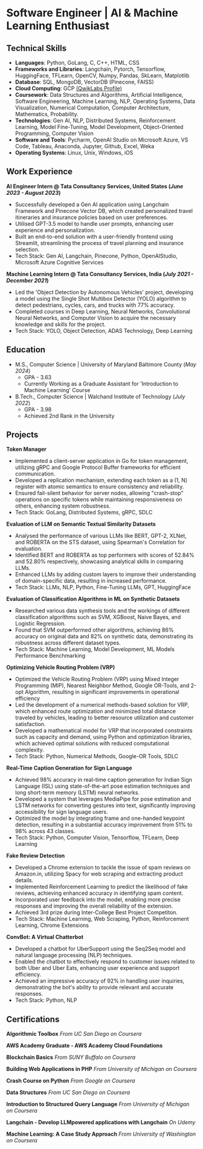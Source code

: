 # Software Engineer | AI & Machine Learning Enthusiast 

## Technical Skills
- **Languages**: Python, GoLang, C, C++, HTML, CSS
- **Frameworks and Libraries**: Langchain, Pytorch, Tensorflow, HuggingFace, TFLearn, OpenCV, Numpy, Pandas, SkLearn, Matplotlib
- **Database**: SQL, MongoDB, VectorDB (Pinecone, FAISS)
- **Cloud Computing**: GCP [(QwikLabs Profile)](https://www.cloudskillsboost.google/public_profiles/a18ae340-5d65-4faa-a5a5-8c5326553179) 
- **Coursework**: Data Structures and Algorithms, Artificial Intelligence, Software Engineering, Machine Learning, NLP, Operating Systems, Data Visualization, Numerical Computation, Computer Architecture, Mathematics, Probability.
- **Technologies**: Gen AI, NLP, Distributed Systems, Reinforcement Learning, Model Fine-Tuning, Model Development, Object-Oriented Programming, Computer Vision
- **Software and Tools**: Pycharm, OpenAI Studio on Microsoft Azure, VS Code, Tableau, Anaconda, Jupyter, Github, Excel, Weka 
- **Operating Systems**: Linux, Unix, Windows, iOS

## Work Experience
**AI Engineer Intern @ Tata Consultancy Services, United States (_June 2023 - August 2023_)**
- Successfully developed a Gen AI application using Langchain Framework and Pinecone Vector DB, which created personalized travel itineraries and insurance policies based on user preferences.
- Utilised GPT-3.5 model to handle user prompts, enhancing user experience and personalization.
- Built an end-to-end solution with a user-friendly frontend using Streamlit, streamlining the process of travel planning and insurance selection.
- Tech Stack: Gen AI, Langchain, Pinecone, Python, OpenAIStudio, Microsoft Azure Cognitive Services

**Machine Learning Intern @ Tata Consultancy Services, India (_July 2021 - December 2021_)**
- Led the 'Object Detection by Autonomous Vehicles' project, developing a model using the Single Shot Multibox Detector (YOLO) algorithm to detect pedestrians, cycles, cars, and trucks with 77% accuracy.
- Completed courses in Deep Learning, Neural Networks, Convolutional Neural Networks, and Computer Vision to acquire the necessary knowledge and skills for the project.
- Tech Stack: YOLO, Object Detection, ADAS Technology, Deep Learning
  
## Education								       		
- M.S., Computer Science	| University of Maryland Baltimore County (_May 2024_)
  - GPA - 3.63
  - Currently Working as a Graduate Assistant for 'Introduction to Machine Learning' Course             		
- B.Tech., Computer Science | Walchand Institute of Technology (_July 2022_)
  - GPA - 3.98
  - Achieved 2nd Rank in the University

## Projects
**Token Manager**
- Implemented a client-server application in Go for token management, utilizing gRPC and Google Protocol Buffer frameworks for efficient communication.
- Developed a replication mechanism, extending each token as a (1, N) register with atomic semantics to ensure consistency and reliability.
- Ensured fail-silent behavior for server nodes, allowing "crash-stop" operations on specific tokens while maintaining responsiveness on others, enhancing system robustness.
- Tech Stack: GoLang, Distributed Systems, gRPC, SDLC

**Evaluation of LLM on Semantic Textual Similarity Datasets**
- Analysed the performance of various LLMs like BERT, GPT-2, XLNet, and ROBERTA on the STS dataset, using Spearman's Correlation for evaluation.
- Identified BERT and ROBERTA as top performers with scores of 52.84% and 52.80% respectively, showcasing analytical skills in comparing LLMs.
- Enhanced LLMs by adding custom layers to improve their understanding of domain-specific data, resulting in increased performance.
- Tech Stack: LLMs, NLP, Python, Fine-Tuning LLMs, GPT, HuggingFace

**Evaluation of Classification Algorithms in ML on Synthetic Datasets**
- Researched various data synthesis tools and the workings of different classification algorithms such as SVM, XGBoost, Naive Bayes, and Logistic Regression.
- Found that SVM outperformed other algorithms, achieving 86% accuracy on original data and 82% on synthetic data, demonstrating its robustness across different dataset types.
- Tech Stack: Machine Learning, Model Development, ML Models Performance Benchmarking

**Optimizing Vehicle Routing Problem (VRP)**
- Optimized the Vehicle Routing Problem (VRP) using Mixed Integer Programming (MIP), Nearest Neighbor Method, Google OR-Tools, and 2-opt Algorithm, resulting in significant improvements in operational efficiency
- Led the development of a numerical methods-based solution for VRP, which enhanced route optimization and minimized total distance traveled by vehicles, leading to better resource utilization and customer satisfaction.
- Developed a mathematical model for VRP that incorporated constraints such as capacity and demand, using Python and optimization libraries, which achieved optimal solutions with reduced computational complexity.
- Tech Stack: Python, Numerical Methods, Google-OR Tools, SDLC

**Real-Time Caption Generation for Sign Language**
- Achieved 98% accuracy in real-time caption generation for Indian Sign Language (ISL) using state-of-the-art pose estimation techniques and long short-term memory (LSTM) neural networks.
- Developed a system that leverages MediaPipe for pose estimation and LSTM networks for converting gestures into text, significantly improving accessibility for sign language users.
- Optimized the model by integrating frame and one-handed keypoint detection, resulting in a substantial accuracy improvement from 51% to 98% across 43 classes.
- Tech Stack: Python, Computer Vision, Tensorflow, TFLearn, Deep Learning

**Fake Review Detection**
- Developed a Chrome extension to tackle the issue of spam reviews on Amazon.in, utilizing Spacy for web scraping and extracting product details.
- Implemented Reinforcement Learning to predict the likelihood of fake reviews, achieving enhanced accuracy in identifying spam content.
- Incorporated user feedback into the model, enabling more precise responses and improving the overall reliability of the extension.
- Achieved 3rd prize during Inter-College Best Project Competiton. 
- Tech Stack: Machine Learning, Web Scraping, Python, Reinforcement Learning, Chrome Extensions

**ConvBot: A Virtual Chatterbot**
- Developed a chatbot for UberSupport using the Seq2Seq model and natural language processing (NLP) techniques.
- Enabled the chatbot to effectively respond to customer issues related to both Uber and Uber Eats, enhancing user experience and support efficiency.
- Achieved an impressive accuracy of 92% in handling user inquiries, demonstrating the bot's ability to provide relevant and accurate responses.
- Tech Stack: Python, NLP

## Certifications

**Algorithmic Toolbox** *From UC San Diego on Coursera*

**AWS Academy Graduate - AWS Academy Cloud Foundations**

**Blockchain Basics** *From SUNY Buffalo on Coursera*

**Building Web Applications in PHP** *From University of Michigan on Coursera*

**Crash Course on Python** *From Google on Coursera*

**Data Structures** *From UC San Diego on Coursera*

**Introduction to Structured Query Language** *From University of Michigan on Coursera*

**Langchain - Develop LLMpowered applications with Langchain** *On Udemy*

**Machine Learning: A Case Study Approach** *From University of Washington on Coursera*








